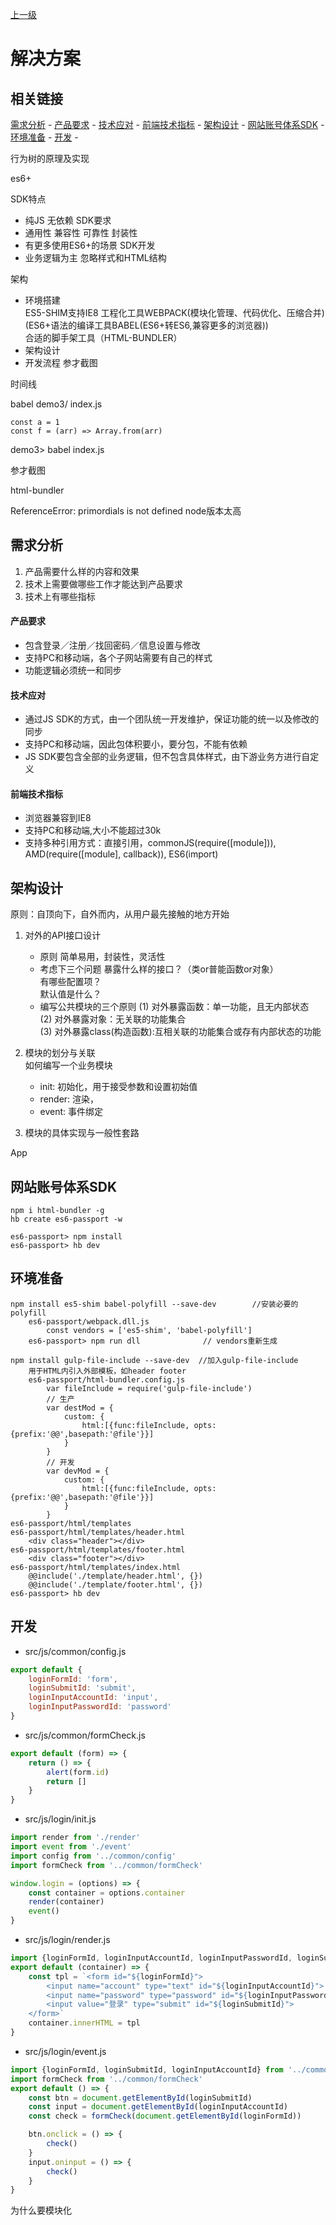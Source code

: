 [上一级](../)

# 解决方案
## 相关链接



[需求分析](#需求分析) - [产品要求](#产品要求) - [技术应对](#技术应对) - [前端技术指标](#前端技术指标) - [架构设计](#架构设计) - [网站账号体系SDK](#网站账号体系SDK) - [环境准备](#环境准备) - [开发](#开发) - 

行为树的原理及实现


es6+


SDK特点
- 纯JS 无依赖
SDK要求
- 通用性 兼容性 可靠性 封装性
- 有更多使用ES6+的场景
SDK开发
- 业务逻辑为主 忽略样式和HTML结构

架构
- 环境搭建        
        ES5-SHIM支持IE8
        工程化工具WEBPACK(模块化管理、代码优化、压缩合并)(ES6+语法的编译工具BABEL(ES6+转ES6,兼容更多的浏览器))        
        合适的脚手架工具（HTML-BUNDLER）
- 架构设计
- 开发流程
参才截图

时间线

babel
demo3/
index.js
```
const a = 1
const f = (arr) => Array.from(arr)
```
demo3> babel index.js

参才截图

html-bundler

ReferenceError: primordials is not defined
node版本太高


## 需求分析
1. 产品需要什么样的内容和效果
2. 技术上需要做哪些工作才能达到产品要求
3. 技术上有哪些指标

#### 产品要求
- 包含登录／注册／找回密码／信息设置与修改
- 支持PC和移动端，各个子网站需要有自己的样式
- 功能逻辑必须统一和同步

#### 技术应对
- 通过JS SDK的方式，由一个团队统一开发维护，保证功能的统一以及修改的同步
- 支持PC和移动端，因此包体积要小，要分包，不能有依赖
- JS SDK要包含全部的业务逻辑，但不包含具体样式，由下游业务方进行自定义

#### 前端技术指标
- 浏览器兼容到IE8
- 支持PC和移动端,大小不能超过30k
- 支持多种引用方式：直接引用，commonJS(require([module])), AMD(require([module], callback)), ES6(import)


## 架构设计
原则：自顶向下，自外而内，从用户最先接触的地方开始

1. 对外的API接口设计
    - 原则
        简单易用，封装性，灵活性
    - 考虑下三个问题
        暴露什么样的接口？（类or普能函数or对象）<br>
        有哪些配置项？<br>
        默认值是什么？<br>
    - 编写公共模块的三个原则
        (1) 对外暴露函数：单一功能，且无内部状态<br>
        (2) 对外暴露对象：无关联的功能集合<br>
        (3) 对外暴露class(构造函数):互相关联的功能集合或存有内部状态的功能<br>
2. 模块的划分与关联<br>
<img :src="$withBase('/images/solution-01.png')"><br>
    如何编写一个业务模块
    - init: 初始化，用于接受参数和设置初始值
    - render: 渲染，
    - event: 事件绑定

3. 模块的具体实现与一般性套路



App





## 网站账号体系SDK
```
npm i html-bundler -g
hb create es6-passport -w

es6-passport> npm install
es6-passport> hb dev
```

## 环境准备
```
npm install es5-shim babel-polyfill --save-dev        //安装必要的polyfill
    es6-passport/webpack.dll.js
        const vendors = ['es5-shim', 'babel-polyfill']
    es6-passport> npm run dll              // vendors重新生成

npm install gulp-file-include --save-dev  //加入gulp-file-include
    用于HTML内引入外部模板，如header footer
    es6-passport/html-bundler.config.js
        var fileInclude = require('gulp-file-include')
        // 生产
        var destMod = {
            custom: {
                html:[{func:fileInclude, opts:{prefix:'@@',basepath:'@file'}}]
            }
        }
        // 开发
        var devMod = {
            custom: {
                html:[{func:fileInclude, opts:{prefix:'@@',basepath:'@file'}}]
            }
        }
es6-passport/html/templates
es6-passport/html/templates/header.html
    <div class="header"></div>
es6-passport/html/templates/footer.html
    <div class="footer"></div>
es6-passport/html/templates/index.html
    @@include('./template/header.html', {})
    @@include('./template/footer.html', {})
es6-passport> hb dev
```

## 开发
- src/js/common/config.js
```js
export default {
    loginFormId: 'form',
    loginSubmitId: 'submit',
    loginInputAccountId: 'input',
    loginInputPasswordId: 'password'
}
```
- src/js/common/formCheck.js
```js
export default (form) => {
    return () => {
        alert(form.id)
        return []
    }
}
```
- src/js/login/init.js
```js
import render from './render'
import event from './event'
import config from '../common/config'
import formCheck from '../common/formCheck'

window.login = (options) => {
    const container = options.container
    render(container)
    event()
}
```
- src/js/login/render.js
```js
import {loginFormId, loginInputAccountId, loginInputPasswordId, loginSubmitId} from '../common/config'
export default (container) => {
    const tpl = `<form id="${loginFormId}">
        <input name="account" type="text" id="${loginInputAccountId}">
        <input name="password" type="password" id="${loginInputPasswordId}">
        <input value="登录" type="submit" id="${loginSubmitId}">
    </form>`
    container.innerHTML = tpl
}
```
- src/js/login/event.js
```js
import {loginFormId, loginSubmitId, loginInputAccountId} from '../common/config'
import formCheck from '../common/formCheck'
export default () => {
    const btn = document.getElementById(loginSubmitId)
    const input = document.getElementById(loginInputAccountId)
    const check = formCheck(document.getElementById(loginFormId))

    btn.onclick = () => {
        check()
    }
    input.oninput = () => {
        check()
    }
}
```


为什么要模块化















